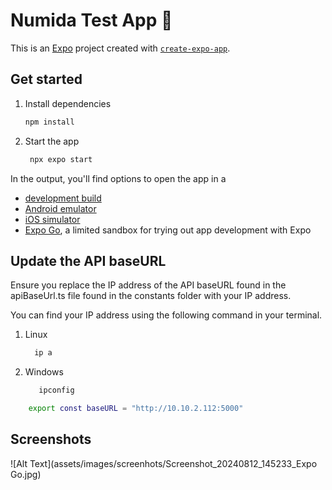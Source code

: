 # Numida Test App 👋

This is an [Expo](https://expo.dev) project created with [`create-expo-app`](https://www.npmjs.com/package/create-expo-app).

## Get started

1. Install dependencies

   ```bash
   npm install
   ```

2. Start the app

   ```bash
    npx expo start
   ```

In the output, you'll find options to open the app in a

- [development build](https://docs.expo.dev/develop/development-builds/introduction/)
- [Android emulator](https://docs.expo.dev/workflow/android-studio-emulator/)
- [iOS simulator](https://docs.expo.dev/workflow/ios-simulator/)
- [Expo Go](https://expo.dev/go), a limited sandbox for trying out app development with Expo

## Update the API baseURL
 Ensure you replace the IP address of the API baseURL found in the apiBaseUrl.ts file found in the constants folder with your IP address.
               
 You can find your IP address using the following command in your terminal.

 1. Linux
     ```bash
       ip a
     ```
2. Windows
    ```bash
       ipconfig
     ```
    
  ```bash
      export const baseURL = "http://10.10.2.112:5000"
  ```
## Screenshots

![Alt Text](assets/images/screenhots/Screenshot_20240812_145233_Expo Go.jpg)



    
             


